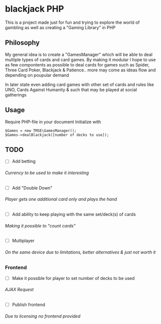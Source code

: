 # blackjack PHP

This is a project made just for fun and trying to explore the world of gambling as well as creating a "Gaming Library" in PHP

## Philosophy

My general idea is to create a "GamesManager" which will be able to deal multiple types of cards and card games. By making it modular I hope to use as few compontents as possible to deal cards for games such as Spider, Three Card Poker, Blackjack & Patience.. more may come as ideas flow and depending on poupular demand

In later state even adding card games with other set of cards and rules like UNO, Cards Against Humanity & such that may be played at social gatherings


## Usage
  Require PHP-file in your document
  Initialize with
  ```
  $Games = new TMSE\GamesManager();
  $Games->dealBlackjack([number of decks to use]);
  ```

## TODO
- [ ] Add betting
###### Currency to be used to make it interesting
- [ ] Add "Double Down"
###### Player gets one additional card only and plays the hand
- [ ] Add ability to keep playing with the same set/deck(s) of cards
###### Making it possible to "count cards"
- [ ] Multiplayer
###### On the same device due to limitations, better alternatives & just not worth it
### Frontend
- [ ] Make it possible for player to set number of decks to be used
###### AJAX Request
- [ ] Publish frontend
###### Due to licensing no frontend provided
